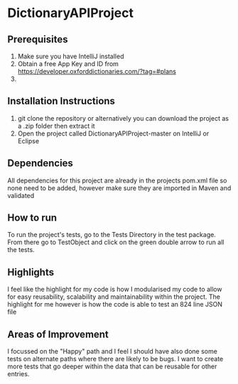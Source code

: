 # DictionaryAPIProject

## Prerequisites

1. Make sure you have IntelliJ installed 
2. Obtain a free App Key and ID from https://developer.oxforddictionaries.com/?tag=#plans
3.


## Installation Instructions

1. git clone the repository or alternatively you can download the project as a .zip folder then extract it
2. Open the project called DictionaryAPIProject-master on IntelliJ or Eclipse



## Dependencies

All dependencies for this project are already in the projects pom.xml file so none need to be added, however make sure they are imported in Maven and validated 

## How to run

To run the project's tests, go to the Tests Directory in the test package. From there go to TestObject and click on the green double arrow to run all the tests.

## Highlights

I feel like the highlight for my code is how I modularised my code to allow for easy reusability, scalability and maintainability within the project. The highlight for me however is how the code is able to test an 824 line JSON file 


## Areas of Improvement

I focussed on the "Happy" path and I feel I should have also done some tests on alternate paths where there are likely to be bugs. I want to create more tests that go deeper within the data that can be reusable for other entries.
